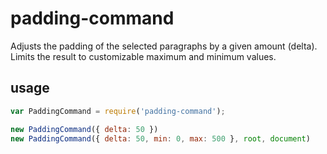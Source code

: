 # padding-command

Adjusts the padding of the selected paragraphs by a given amount (delta). Limits the result to customizable maximum and minimum values.

## usage

```javascript
var PaddingCommand = require('padding-command');

new PaddingCommand({ delta: 50 })
new PaddingCommand({ delta: 50, min: 0, max: 500 }, root, document)
```